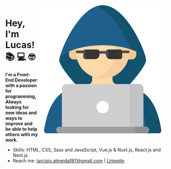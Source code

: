 <img src="./img/programer.png" min-width="400px" max-width="400px" width="400px" align="right" alt="Computador Image" title="Computador Image">


# Hey, I'm Lucas!  :books: :computer: :nerd_face:

**I'm a Front-End Developer with a passion for programming, Always looking for new ideas and ways to improve and be able to help others with my work.**

- Skills: HTML, CSS, Sass and JavaScript, Vue.js & Nuxt.js, React.js and Next.js.
- Reach me: tarcisio.almeida197@gmail.com | [Linkedin](https://www.linkedin.com/in/tarcisio-almeida-0a5577207/)
